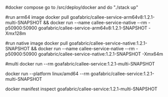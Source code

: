 #docker compose
go to /src/deploy/docker and do "./stack up"

#run arm64 image
docker pull goafabric/callee-service-arm64v8:1.2.1-multi-SNAPSHOT && docker run --name callee-service-native --rm -p50900:50900 goafabric/callee-service-arm64v8:1.2.1-SNAPSHOT -Xmx128m

#run native image
docker pull goafabric/callee-service-native:1.2.1-SNAPSHOT && docker run --name callee-service-native --rm -p50900:50900 goafabric/callee-service-native:1.2.1-SNAPSHOT -Xmx64m
          
#multi
docker run --rm goafabric/callee-service:1.2.1-multi-SNAPSHOT

docker run --platform linux/amd64 --rm goafabric/callee-service:1.2.1-multi-SNAPSHOT
                                                        
docker manifest inspect goafabric/callee-service:1.2.1-multi-SNAPSHOT
